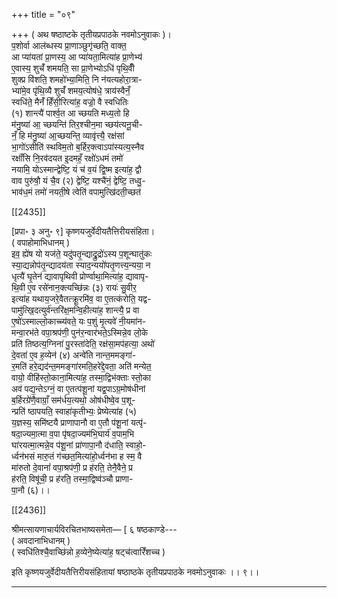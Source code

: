 +++
title = "०९"

+++
( अथ षष्ठाष्टके तृतीयप्रपाठके नवमोऽनुवाकः )।  
प॒शोर्वा आल॑ब्धस्य प्रा॒णाञ्छुगृ॑च्छति॒ वाक्त॒  
आ प्या॑यतां प्रा॒णस्य॒ आ प्या॑यता॒मित्या॑ह प्रा॒णेभ्य॑  
ए॒वास्य॒ शुचँ॑ शमयति॒ सा प्रा॒णेभ्योऽधि॑ पृथि॒वीँ  
शुक्प्र वि॑शति॒ शमहो॑भ्या॒मिति॒ नि न॑यत्यहोरा॒त्रा-  
भ्या॑मे॒व पृ॑थि॒व्यै शुचँ॑ शमय॒त्योष॑धे॒ त्राय॑स्वैनँ॒  
स्वधि॑ते॒ मैनँ॑ हिँसी॒रित्या॑ह॒ वज्रो॒ वै स्वधितिः  
(१) शान्त्यै॑ पार्श्व॒त आ च्छयति मध्य॒तो हि  
म॑नु॒ष्या॑ आ॒ च्छयन्ति॑ तिर॒श्चीन॒मा च्छय॑त्यनू॒ची-  
नँ॒ हि म॑नु॒ष्या॑ आ॒च्छयन्ति॒ व्यावृ॑त्त्यै॒ रक्ष॑सां  
भा॒गो॑ऽसीति॑ स्थविम॒तो ब॒र्हिर॒क्त्वाऽपा॑स्यत्य॒स्नैव  
रक्षाँ॑सि नि॒रव॑दयत इ॒दमहँ॒ रक्षो॑ऽधमं तमो॑  
नयामि॒ योऽस्मान्द्वेष्टि॒ यं च॑ व॒यं द्वि॒ष्म इत्या॑ह॒ द्वौ  
वाव पुरु॑षौ॒ यं चै॒व (२) द्वेष्टि॒ यश्चै॑नं॒ द्वेष्टि॒ तध्वु॒-  
भाव॑ध॒मं तमो॑ नयती॒षे त्वेति॑ वपामुत्खि॑दती॒च्छत॑

[[2435]]

[प्रपा॰ ३ अनु॰ ९] कृष्णयजुर्वेदीयतैत्तिरीयसंहिता।  
( वपाहोमाभिधानम् )  
इव॒ ह्ये॑ष यो यज॑ते॒ यदु॑पतृ॒न्द्याद्रु॒द्रो॑ऽस्य प॒शून्घातु॑कः  
स्या॒द्यन्नोप॑तृ॒न्द्यादय॑ता स्याद॒न्ययो॑पतृ॒णत्त्य॒न्यया॒ न  
धृत्यै॑ घृ॒तेन॑ द्यावापृथिवी प्रोर्ण्वाथा॒मित्या॑ह॒ द्यावापृ-  
थि॒वी ए॒व रसे॑नान॒क्त्यच्छि॑न्नः (३) रायः॑ सु॒वीर॒  
इत्या॑ह यथाय॒जरे॒वैतत्क्रू॒रमि॑व॒ वा ए॒तत्क॑रोति॒ यद्व-  
पामु॑त्खि॒दत्युर्व॑न्तरि॑क्ष॒मन्वि॒हीत्या॑ह॒ शान्त्यै॒ प्र वा  
ए॒षो॑ऽस्माल्लो॒काच्च्य॑वते॒ यः प॒शुं मृ॒त्यवे॑ नी॒यमा॑न-  
मन्वा॒रभ॑ते वपा॒श्रप॑णी॒ पुन॑र॒न्वार॑भते॒ऽस्मिन्ने॒व लो॒के  
प्रति॑ तिष्ठत्य॒ग्निना॑ पु॒रस्ता॑देति॒ रक्ष॑सा॒मप॑हत्या॒ अथो॑  
दे॒वता॑ ए॒व ह॒व्येन॑ (४) अन्वे॑ति नान्त॒ममङ्गा॑-  
र॒मति॑ हरे॒द्यद॑न्त॒ममङ्गा॑रमति॒हरे॑द्दे॒वता॒ अति॑ मन्येत॒  
वायो॒ वीहि॑स्तो॒काना॒मित्या॑ह॒ तस्मा॒द्विभ॑क्ताः स्तो॒का  
अव॑ पद्य॒न्तेऽग्नं॒ वा ए॒तत्प॑शू॒नां यद्व॒पाऽग्र॒मोष॑धीनां  
ब॒र्हिरग्रे॑णै॒वाग्राँ॒ सम॑र्धय॒त्यथो॒ ओष॑धीष्वे॒व प॒शू-  
न्प्रति॑ ष्ठापयति॒ स्वाहा॑कृतीभ्यः॒ प्रेष्येत्या॑ह (५)  
य॒ज्ञस्य॒ समि॑ष्टयै प्राणापानौ वा ए॒तौ प॑शू॒नां यत्पृ॑-  
षदा॒ज्यमा॒त्मा व॒पा पृ॑षदा॒ज्यम॑भि॒घार्य॑ व॒पाम॒भि  
घा॑रयत्मा॒त्मन्ने॒व प॑शू॒नां प्रा॑णापा॒नौ द॑धाति॒ स्वाहो॒-  
र्ध्वन॑भसं मारु॒तं ग॑च्छत॒मित्या॑हो॒र्ध्वन॑भा ह स्म॒ वै  
मा॑रुतो दे॒वानां॑ वपा॒श्रप॑णी॒ प्र ह॑रति॒ तेनै॒वैने॒ प्र  
ह॑रति॒ विषू॑ची॒ प्र ह॑रति॒ तस्मा॒द्विष्व॑ञ्चौ प्राणा-  
पा॒नौ (६)।।

[[2436]]

श्रीमत्सायणाचार्यविरचितभाष्यसमेता— [ ६ षष्ठकाण्डे---  
( अवदानाभिधानम् )  
( स्वधि॑तिश्चै॒वाच्छि॑न्नो ह॒व्येने॒ष्येत्या॑ह॒ षट्च॑त्वारिँशच्च )

इति कृष्णयजुर्वेदीयतैत्तिरीयसंहितायां षष्ठाष्ठके तृतीयप्रपाठके नवमोऽनुवाकः ।। ९।।  
___________
